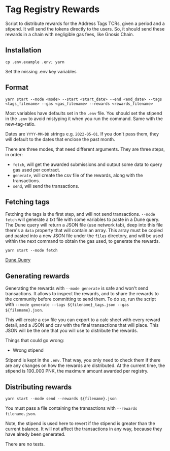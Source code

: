# Tag Registry Rewards

Script to distribute rewards for the Address Tags TCRs, given a period and a stipend. It will send the tokens directly to the users. So, it should send these rewards in a chain with negligible gas fees, like Gnosis Chain.

## Installation

`cp .env.example .env; yarn`

Set the missing .env key variables

## Format

`yarn start --mode <mode> --start <start_date> --end <end_date> --tags <tags_filename> --gas <gas_filename> --rewards <rewards_filename>`

Most variables have defaults set in the `.env` file. You should set the stipend in the `.env` to avoid mistyping it when you run the command. Same with the new-tag-ratio.

Dates are `YYYY-MM-DD` strings e.g. `2022-05-01`. If you don't pass them, they will default to the dates that enclose the past month.

There are three modes, that need different arguments. They are three steps, in order:

- `fetch`, will get the awarded submissions and output some data to query gas used per contract.
- `generate`, will create the csv file of the rewards, along with the transactions.
- `send`, will send the transactions.

## Fetching tags

Fetching the tags is the first step, and will not send transactions. `--mode fetch` will generate a txt file with some variables to paste in a Dune query. The Dune query will return a JSON file (use network tab), deep into this file there's a `data` property that will contain an array. This array must be copied and pasted into a new JSON file under the `files` directory, and will be used within the next command to obtain the gas used, to generate the rewards.

`yarn start --mode fetch`

[Dune Query](https://dune.com/queries/4666923) 

## Generating rewards

Generating the rewards with `--mode generate` is safe and won't send transactions. It allows to inspect the rewards, and to share the rewards to the community before committing to send them. To do so, run the script with `--mode generate --tags ${filename}_tags.json --gas ${filename}.json`.

This will create a csv file you can export to a calc sheet with every reward detail, and a JSON and csv with the final transactions that will place. This JSON will be the one that you will use to distribute the rewards.

Things that could go wrong:

- Wrong stipend

Stipend is kept in the `.env`. That way, you only need to check them if there are any changes on how the rewards are distributed. At the current time, the stipend is 100_000 PNK, the maximum amount awarded per registry.

## Distributing rewards

`yarn start --mode send --rewards ${filename}.json`

You must pass a file containing the transactions with `--rewards filename.json`.

Note, the stipend is used here to revert if the stipend is greater than the current balance. It will not affect the transactions in any way, because they have alredy been generated.

There are no tests.
